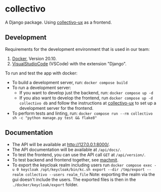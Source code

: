 # collectivo

A Django package. Using [collectivo-ux](https://github.com/MILA-Wien/collectivo-ux/) as a frontend.

## Development

Requirements for the development environment that is used in our team:

1. [Docker](https://www.docker.com/), Version 20.10.
2. [VisualStudioCode](https://code.visualstudio.com/) (VSCode) with the extension "Django".

To run and test the app with docker:

- To build a development server, run: `docker compose build`
- To run a development server:
    - If you want to develop just the backend, run: `docker compose up -d`
    - If you also want to develop the frontend, run `docker compose up -d collectivo db` and follow the instructions at [collectivo-ux](https://github.com/MILA-Wien/collectivo-ux/) to set up a development server for the frontend.
- To perform tests and linting, run: `docker compose run --rm collectivo sh -c "python manage.py test && flake8"`

## Documentation

- The API will be available at http://127.0.0.1:8000/.
- The API documentation will be available at `/api/docs/`.
- To test the frontend, you can use the API call `GET` at `/api/version/`.
- To test backend and frontend together, see [machmit](https://github.com/MILA-Wien/machmit).
- To export the keycloak realm including users run `docker compose exec -u 0 keycloak /opt/keycloak/bin/kc.sh export --dir /tmp/export --realm collectivo --users realm_file` Note: exporting the realm via the gui doesn't include the users. The exported files is then in the `./docker/keycloak/export` folder.
